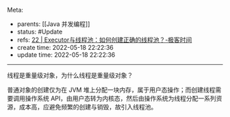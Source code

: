 Meta:

- parents: [[Java 并发编程]]
- status: #Update
- refs: [22 | Executor与线程池：如何创建正确的线程池？-极客时间](https://time.geekbang.org/column/article/90771)
- create time: 2022-05-18 22:22:36
- update time:  2022-05-18 22:22:36

---

线程是重量级对象，为什么线程是重量级对象？

普通对象的创建仅为在 JVM 堆上分配一块内存，属于用户态操作；而创建线程需要调用操作系统 API，由用户态转为内核态，然后由操作系统为线程分配一系列资源，成本高，应避免频繁的创建与销毁，故引入线程池。
